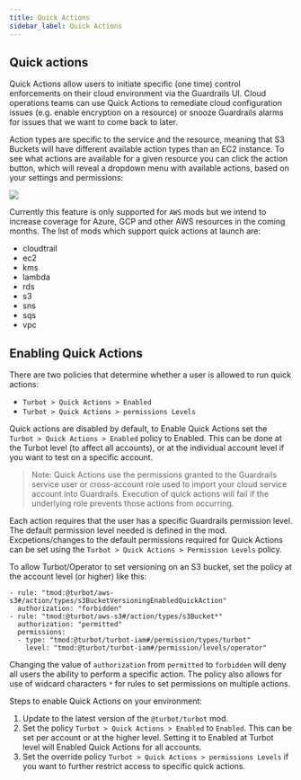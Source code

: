 ```yaml
---
title: Quick Actions
sidebar_label: Quick Actions
---
```


## Quick actions

Quick Actions allow users to initiate specific (one time) control enforcements on their cloud environment via the Guardrails UI. Cloud operations teams can use Quick Actions to remediate cloud configuration issues (e.g. enable encryption on a resource) or snooze Guardrails alarms for issues that we want to come back to later.

Action types are specific to the service and the resource, meaning that S3 Buckets will have different available action types than an EC2 instance. To see what actions are available for a given resource you can click the action button, which will reveal a dropdown menu with available actions, based on your settings and permissions:

![](/images/docs/guardrails/quick_action_kms.png)

Currently this feature is only supported for `AWS` mods but we intend to increase coverage for Azure, GCP and other AWS resources in the coming months. The list of mods which support quick actions at launch are:
- cloudtrail
- ec2
- kms
- lambda
- rds
- s3
- sns
- sqs
- vpc

## Enabling Quick Actions

There are two policies that determine whether a user is allowed to run quick actions:
- `Turbot > Quick Actions > Enabled`
- `Turbot > Quick Actions > permissions Levels`

Quick actions are disabled by default, to Enable Quick Actions set the `Turbot > Quick Actions > Enabled` policy to Enabled. This can be done at the Turbot level (to affect all accounts), or at the individual account level if you want to test on a specific account.

> Note: Quick Actions use the permissions granted to the Guardrails service user or cross-account role used to import your cloud service account into Guardrails. Execution of quick actions will fail if the underlying role prevents those actions from occurring.

Each action requires that the user has a specific Guardrails permission level. The default permission level needed is defined in the mod. Excpetions/changes to the default permissions required for Quick Actions can be set using the `Turbot > Quick Actions > Permission Levels` policy.

To allow Turbot/Operator to set versioning on an S3 bucket, set the policy at the account level (or higher) like this:
```
- rule: "tmod:@turbot/aws-s3#/action/types/s3BucketVersioningEnabledQuickAction"
  authorization: "forbidden"
- rule: "tmod:@turbot/aws-s3#/action/types/s3Bucket*"
  authorization: "permitted"
  permissions:
  - type: "tmod:@turbot/turbot-iam#/permission/types/turbot"
    level: "tmod:@turbot/turbot-iam#/permission/levels/operator"
```

Changing the value of `authorization` from `permitted` to `forbidden` will deny all users the ability to perform a specific action. The policy also allows for use of widcard characters `*` for rules to set permissions on multiple actions.

Steps to enable Quick Actions on your environment:
1. Update to the latest version of the `@turbot/turbot` mod.
2. Set the policy `Turbot > Quick Actions > Enabled` to `Enabled`. This can be set per account or at the higher level. Setting it to Enabled at Turbot level will Enabled Quick Actions for all accounts.
3. Set the override policy `Turbot > Quick Actions > permissions Levels` if you want to further restrict access to specific quick actions.
